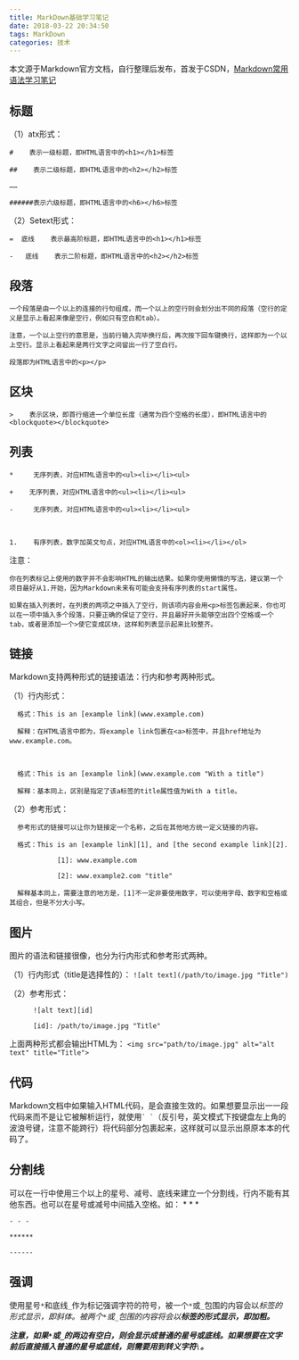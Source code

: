 ```yaml
---
title: MarkDown基础学习笔记
date: 2018-03-22 20:34:50
tags: MarkDown
categories: 技术
---
```


本文源于Markdown官方文档，自行整理后发布，首发于CSDN，[Markdown常用语法学习笔记](https://blog.csdn.net/Fnine59/article/details/79613557)

## 标题

（1）atx形式：

    #    表示一级标题，即HTML语言中的<h1></h1>标签

	##    表示二级标题，即HTML语言中的<h2></h2>标签

	……

	######表示六级标题，即HTML语言中的<h6></h6>标签

（2）Setext形式：

	=  底线    表示最高阶标题，即HTML语言中的<h1></h1>标签

	-   底线    表示二阶标题，即HTML语言中的<h2></h2>标签



## 段落

	一个段落是由一个以上的连接的行句组成，而一个以上的空行则会划分出不同的段落（空行的定义是显示上看起来像是空行，例如只有空白和tab）。

	注意，一个以上空行的意思是，当前行输入完毕换行后，再次按下回车键换行，这样即为一个以上空行。显示上看起来是两行文字之间留出一行了空白行。

	段落即为HTML语言中的<p></p>



## 区块

	>    表示区块，即首行缩进一个单位长度（通常为四个空格的长度），即HTML语言中的<blockquote></blockquote>


## 列表

	*     无序列表，对应HTML语言中的<ul><li></li><ul>

	+    无序列表，对应HTML语言中的<ul><li></li><ul>

	-     无序列表，对应HTML语言中的<ul><li></li><ul>



	1.    有序列表，数字加英文句点，对应HTML语言中的<ol><li></li></ol>



注意：

	你在列表标记上使用的数字并不会影响HTML的输出结果。如果你使用懒惰的写法，建议第一个项目最好从1.开始，因为Markdown未来有可能会支持有序列表的start属性。

	如果在插入列表时，在列表的两项之中插入了空行，则该项内容会用<p>标签包裹起来，你也可以在一项中插入多个段落，只要正确的保证了空行，并且最好开头能够空出四个空格或一个tab，或者是添加一个>使它变成区块，这样和列表显示起来比较整齐。



## 链接

Markdown支持两种形式的链接语法：行内和参考两种形式。

（1）行内形式：

	  格式：This is an [example link](www.example.com)

	  解释：在HTML语言中即为，将example link包裹在<a>标签中，并且href地址为www.example.com。



	  格式：This is an [example link](www.example.com "With a title")

	  解释：基本同上，区别是指定了该a标签的title属性值为With a title。



（2）参考形式：

	  参考形式的链接可以让你为链接定一个名称，之后在其他地方统一定义链接的内容。

	  格式：This is an [example link][1], and [the second example link][2].

				[1]: www.example.com

				[2]: www.example2.com "title"

	  解释基本同上，需要注意的地方是，[1]不一定非要使用数字，可以使用字母、数字和空格或其组合，但是不分大小写。



## 图片

图片的语法和链接很像，也分为行内形式和参考形式两种。

（1）行内形式（title是选择性的）：
	```
	  ![alt text](/path/to/image.jpg "Title")
	```

（2）参考形式：
```
	  ![alt text][id]

	  [id]: /path/to/image.jpg "Title"
```
上面两种形式都会输出HTML为：
``` <img src="path/to/image.jpg" alt="alt text" title="Title"> ```



## 代码

Markdown文档中如果输入HTML代码，是会直接生效的。如果想要显示出一一段代码来而不是让它被解析运行，就使用``` ` ` ```（反引号，英文模式下按键盘左上角的波浪号键，注意不能跨行）将代码部分包裹起来，这样就可以显示出原原本本的代码了。



## 分割线

可以在一行中使用三个以上的星号、减号、底线来建立一个分割线，行内不能有其他东西。也可以在星号或减号中间插入空格。如：
	* * *

	- - -

	******

	------

## 强调

使用星号`*`和底线`_`作为标记强调字符的符号，被一个`*`或`_`包围的内容会以<em>标签的形式显示，即斜体。被两个`*`或`_`包围的内容将会以<strong>标签的形式显示，即加粗。

注意，如果`*`或`_`的两边有空白，则会显示成普通的星号或底线。如果想要在文字前后直接插入普通的星号或底线，则需要用到转义字符`\`。
